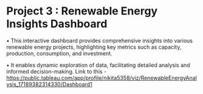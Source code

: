 <h1> Project 3 : Renewable Energy Insights Dashboard </h1>
<list>•	This interactive dashboard provides comprehensive insights into various renewable energy projects, highlighting key metrics such as capacity, production, consumption, and investment.</list>

<n><list>•	It enables dynamic exploration of data, facilitating detailed analysis and informed decision-making.</list>
Link to this -https://public.tableau.com/app/profile/nikita5358/viz/RenewableEnergyAnalysis_17189382314330/Dashboard1

